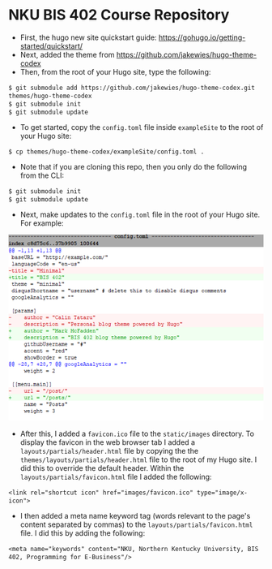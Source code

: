 # NKU BIS 402 Course Repository

* First, the hugo new site quickstart guide: https://gohugo.io/getting-started/quickstart/
* Next, added the theme from https://github.com/jakewies/hugo-theme-codex
* Then, from the root of your Hugo site, type the following:

```
$ git submodule add https://github.com/jakewies/hugo-theme-codex.git themes/hugo-theme-codex
$ git submodule init
$ git submodule update
```

* To get started, copy the `config.toml` file inside `exampleSite` to the root of your Hugo site:

```
$ cp themes/hugo-theme-codex/exampleSite/config.toml .
```

* Note that if you are cloning this repo, then you only do the following from the CLI:

```
$ git submodule init
$ git submodule update
```

* Next, make updates to the `config.toml` file in the root of your Hugo site. For example:

![Changes to the config.toml file](static/images/config.toml.changes1.png)

* After this, I added a `favicon.ico` file to the `static/images` directory. To display the favicon in the web browser tab I added a `layouts/partials/header.html` file by copying the the `themes/layouts/partials/header.html` file to the root of my Hugo site. I did this to override the default header. Within the `layouts/partials/favicon.html` file I added the following:

```
<link rel="shortcut icon" href="images/favicon.ico" type="image/x-icon">
```

* I then added a meta name keyword tag (words relevant to the page's content separated by commas) to the `layouts/partials/favicon.html` file. I did this by adding the following:

```
<meta name="keywords" content="NKU, Northern Kentucky University, BIS 402, Programming for E-Business"/>
```

